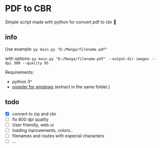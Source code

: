 # PDF to CBR
Simple script made with python for convert pdf to cbr 🚧


## info

Use example:
``py main.py "D:/Manga/filename.pdf"``

with options:
``py main.py "D:/Manga/filename.pdf" --output-dir images --dpi 300 --quality 95``


Requirements:
- python 3^
- [poppler for windows](https://github.com/oschwartz10612/poppler-windows?tab=readme-ov-file) (extract in the same folder.)


## todo

- [x] convert to zip and cbr
- [ ] fix 600 dpi quality 
- [ ] User friendly, web ui
- [ ] loading inprovements, colors..
- [ ] filenames and routes with especial characters
- [ ] ...
